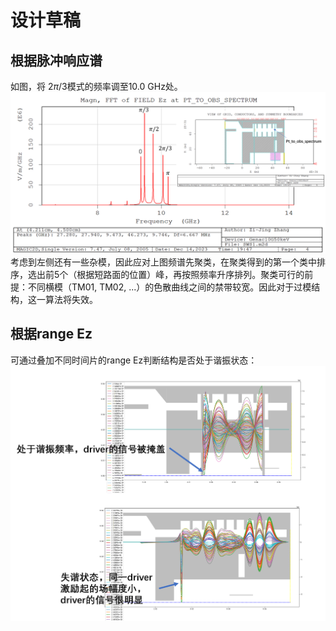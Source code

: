# 设计草稿
## 根据脉冲响应谱
如图，将 $2\pi/3$模式的频率调至10.0 GHz处。
![97874af65077c8995a71a632cf8b5d0b.png](.md_attachments/97874af65077c8995a71a632cf8b5d0b.png)
考虑到左侧还有一些杂模，因此应对上图频谱先聚类，在聚类得到的第一个类中排序，选出前5个（根据短路面的位置）峰，再按照频率升序排列。聚类可行的前提：不同横模（TM01, TM02, ...）的色散曲线之间的禁带较宽。因此对于过模结构，这一算法将失效。
## 根据range Ez
可通过叠加不同时间片的range Ez判断结构是否处于谐振状态：
![7546e08d0443ca5c6d34d55a0f2dbe39.png](.md_attachments/7546e08d0443ca5c6d34d55a0f2dbe39.png)